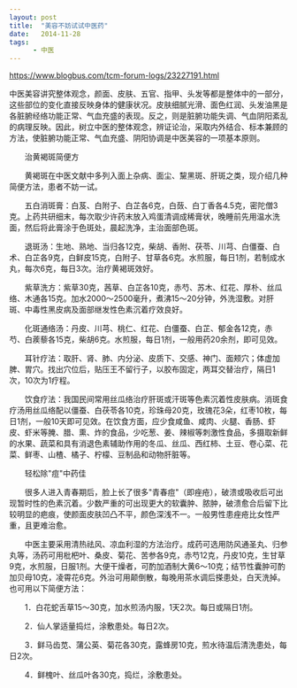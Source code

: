 ```yaml
---
layout: post
title:  "美容不妨试试中医药"
date:   2014-11-28
tags:
      - 中医
---
```



https://www.blogbus.com/tcm-forum-logs/23227191.html



中医美容讲究整体观念，颜面、皮肤、五官、指甲、头发等都是整体中的一部分，这些部位的变化直接反映身体的健康状况。皮肤细腻光滑、面色红润、头发油黑是各脏腑经络功能正常、气血充盛的表现。反之，则是脏腑功能失调、气血阴阳紊乱的病理反映。因此，树立中医的整体观念，辨证论治，采取内外结合、标本兼顾的方法，使脏腑功能正常、气血充盛、阴阳协调是中医美容的一项基本原则。

　　治黄褐斑简便方

　　黄褐斑在中医文献中多列入面上杂病、面尘、黧黑斑、肝斑之类，现介绍几种简便方法，患者不妨一试。

　　五白消斑膏：白芨、白附子、白芷各6克，白蔹、白丁香各4.5克，密陀僧3克。上药共研细末，每次取少许药末放入鸡蛋清调成稀膏状，晚睡前先用温水洗面，然后将此膏涂于色斑处，晨起洗净，主治面部色斑。

　　退斑汤：生地、熟地、当归各12克，柴胡、香附、茯苓、川芎、白僵蚕、白术、白芷各9克，白鲜皮15克，白附子、甘草各6克。水煎服，每日1剂，若制成水丸，每次6克，每日3次。治疗黄褐斑效好。

　　紫草洗方：紫草30克，茜草、白芷各10克，赤芍、苏木、红花、厚朴、丝瓜络、木通各15克。加水2000～2500毫升，煮沸15～20分钟，外洗湿敷。对肝斑、中毒性黑皮病及面部继发性色素沉着疗效良好。

　　化斑通络汤：丹皮、川芎、桃仁、红花、白僵蚕、白芷、郁金各12克，赤芍、白蒺藜各15克，柴胡6克。水煎服，每日1剂，一般用药20余剂，即可见效。

　　耳针疗法：取肝、肾、肺、内分泌、皮质下、交感、神门、面颊穴；体虚加脾、胃穴。找出穴位后，贴压王不留行子，以胶布固定，两耳交替治疗，隔日1次，10次为1疗程。

　　饮食疗法：我国民间常用丝瓜络治疗肝斑或汗斑等色素沉着性皮肤病。消斑食疗汤用丝瓜络配以僵蚕、白茯苓各10克，珍珠母20克，玫瑰花3朵，红枣10枚，每日1剂，一般10天即可见效。在饮食方面，应少食咸鱼、咸肉、火腿、香肠、虾皮、虾米等腌、腊、熏、炸的食品，少吃葱、姜、辣椒等刺激性食品，多摄取新鲜的水果、蔬菜和具有消退色素辅助作用的冬瓜、丝瓜、西红柿、土豆、卷心菜、花菜、鲜枣、山楂、橘子、柠檬、豆制品和动物肝脏等。

　　轻松除"痘"中药佳

　　很多人进入青春期后，脸上长了很多"青春痘"（即痤疮），破溃或吸收后可出现暂时性的色素沉着。少数严重的可出现更大的软囊肿、脓肿，破溃愈合后留下比较明显的疤痕，使颜面皮肤凹凸不平，颜色深浅不一。一般男性患痤疮比女性严重，且更难治愈。

　　中医主要采用清热祛风、凉血利湿的方法治疗。成药可选用防风通圣丸、归参丸等，汤药可用枇杷叶、桑皮、菊花、苦参各9克，赤芍12克，丹皮10克，生甘草9克，水煎服，日服1剂。大便干燥者，可酌加酒制大黄6～10克；结节性囊肿可酌加贝母10克，凌霄花6克。外治可用颠倒散，每晚用茶水调后搽患处，白天洗掉。也可用以下简便方法：

　　1．白花蛇舌草15～30克，加水煎汤内服，1天2次。每日或隔日1剂。

　　2．仙人掌适量捣烂，涂敷患处。每日2次。

　　3．鲜马齿苋、蒲公英、菊花各30克，露蜂房10克，煎水待温后清洗患处，每日2次。

　　4．鲜槐叶、丝瓜叶各30克，捣烂，涂敷患处。



